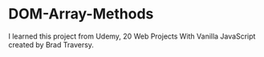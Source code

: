 # DOM-Array-Methods

I learned this project from Udemy, 20 Web Projects With Vanilla JavaScript created by Brad Traversy.
